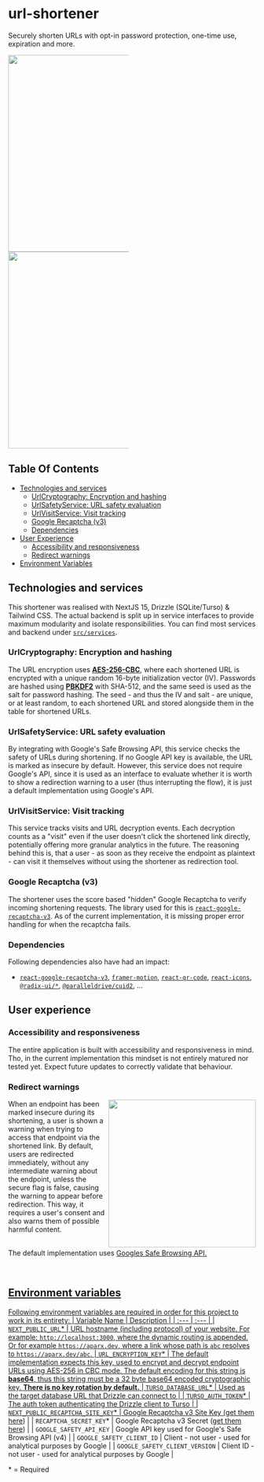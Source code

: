 # url-shortener

Securely shorten URLs with opt-in password protection, one-time use, expiration and more.

<div style="columns: 2">
	<img width = "400" src="https://github.com/user-attachments/assets/58d24604-98a8-4e14-b3fa-6aa7e07bf710">
  <img width = "400" src="https://github.com/user-attachments/assets/a4270bd2-db96-46c3-9844-0268a8702cbc">
</div>

## Table Of Contents
- [Technologies and services](#technologies-and-services)
  - [UrlCryptography: Encryption and hashing](#urlcryptography-encryption-and-hashing)
  - [UrlSafetyService: URL safety evaluation](#urlsafetyservice-url-safety-evaluation)
  - [UrlVisitService: Visit tracking](#urlvisitservice-visit-tracking)
  - [Google Recaptcha (v3)](#google-recaptcha-v3)
  - [Dependencies](#dependencies)
- [User Experience](#user-experience)
  - [Accessibility and responsiveness](#accessibility-and-responsiveness)
  - [Redirect warnings](#redirect-warnings)
- [Environment Variables](#environment-variables)

## Technologies and services

This shortener was realised with NextJS 15, Drizzle (SQLite/Turso) & Tailwind CSS. The actual backend is split up in service interfaces to provide maximum modularity and isolate responsibilities. You can find most services and backend under [`src/services`](https://github.com/aparx/url-shortener/tree/master/src/services).

### UrlCryptography: Encryption and hashing
The URL encryption uses [**AES-256-CBC**](https://de.wikipedia.org/wiki/Advanced_Encryption_Standard), where each shortened URL is encrypted with a unique random 16-byte initialization vector (IV). Passwords are hashed using [**PBKDF2**](https://de.wikipedia.org/wiki/PBKDF2) with SHA-512, and the same seed is used as the salt for password hashing. The seed - and thus the IV and salt - are unique, or at least random, to each shortened URL and stored alongside them in the table for shortened URLs.

### UrlSafetyService: URL safety evaluation
By integrating with Google's Safe Browsing API, this service checks the safety of URLs during shortening. If no Google API key is available, the URL is marked as insecure by default. However, this service does not require Google's API, since it is used as an interface to evaluate whether it is worth to show a redirection warning to a user (thus interrupting the flow), it is just a default implementation using Google's API.

### UrlVisitService: Visit tracking
This service tracks visits and URL decryption events. Each decryption counts as a "visit" even if the user doesn't click the shortened link directly, potentially offering more granular analytics in the future.
The reasoning behind this is, that a user - as soon as they receive the endpoint as plaintext - can visit it themselves without using the shortener as redirection tool. 

### Google Recaptcha (v3)
The shortener uses the score based "hidden" Google Recaptcha to verify incoming shortening requests. The library used for this is [`react-google-recaptcha-v3`](https://www.npmjs.com/package/react-google-recaptcha-v3). As of the current implementation, it is missing proper error handling for when the recaptcha fails.

### Dependencies
Following dependencies also have had an impact:
- [`react-google-recaptcha-v3`](https://www.npmjs.com/package/react-google-recaptcha-v3), [`framer-motion`](https://www.npmjs.com/package/framer-motion), [`react-qr-code`](https://www.npmjs.com/package/react-qr-code), [`react-icons`](https://www.npmjs.com/package/react-icons), [`@radix-ui/*`](https://www.npmjs.com/search?q=%40radix-ui), [`@paralleldrive/cuid2`](https://www.npmjs.com/package/@paralleldrive/cuid2), ...

## User experience

### Accessibility and responsiveness
The entire application is built with accessibility and responsiveness in mind. Tho, in the current implementation this mindset is not entirely matured nor tested yet. Expect future updates to correctly validate that behaviour.

### Redirect warnings
<img align="right" src="https://github.com/user-attachments/assets/9a9274bd-8538-43b3-9d60-ccabd6aa0d47" width="300" />
When an endpoint has been marked insecure during its shortening, a user is shown a warning when trying to access that endpoint via the shortened link. By default, users are redirected immediately, without any intermediate warning about the endpoint, unless the secure flag is false, causing the warning to appear before redirection. This way, it requires a user's consent and also warns them of possible harmful content.
<p>
	<br />
	The default implementation uses <a href="https://developers.google.com/safe-browsing">Googles Safe Browsing API</>.
</p>
<br clear="right"/>

## Environment variables

Following environment variables are required in order for this project to work in its entirety:
| Variable Name | Description |
| :--- | :--- |
| `NEXT_PUBLIC_URL`* | URL hostname (including protocol) of your website. For example: `http://localhost:3000`, where the dynamic routing is appended. Or for example `https://aparx.dev`, where a link whose path is `abc` resolves to `https://aparx.dev/abc`.
| `URL_ENCRYPTION_KEY`* | The default implementation expects this key, used to encrypt and decrypt endpoint URLs using AES-256 in CBC mode. The default encoding for this string is **base64**, thus this string must be a 32 byte base64 encoded cryptographic key. **There is no key rotation by default.**
| `TURSO_DATABASE_URL`* | Used as the target database URL that Drizzle can connect to |
| `TURSO_AUTH_TOKEN`* | The auth token authenticating the Drizzle client to Turso |
| `NEXT_PUBLIC_RECAPTCHA_SITE_KEY`* | Google Recaptcha v3 Site Key ([get them here](https://www.google.com/recaptcha/about/)) |
| `RECAPTCHA_SECRET_KEY`* | Google Recaptcha v3 Secret ([get them here](https://www.google.com/recaptcha/about/)) |
| `GOOGLE_SAFETY_API_KEY` | Google API key used for Google's Safe Browsing API (v4) |
| `GOOGLE_SAFETY_CLIENT_ID` | Client - not user - used for analytical purposes by Google  |
| `GOOGLE_SAFETY_CLIENT_VERSION` | Client ID - not user - used for analytical purposes by Google  |
<p>* = Required</p>
